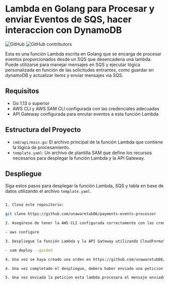 # Lambda en Golang para Procesar y enviar Eventos de SQS, hacer interaccion con DynamoDB

![GitHub](https://github.com/unawaretub86/payments-events-processor)
![GitHub contributors](https://github.com/unawaretub86)

Esta es una función Lambda escrita en Golang que se encarga de procesar eventos proporcionados desde un SQS que desencadena una lambda. Puede utilizarse para manejar mensajes en SQS y ejecutar lógica personalizada en función de las solicitudes entrantes, como guardar en dynamoDB y actualizar items y enviar mensajes via SQS.

## Requisitos

- Go 1.13 o superior
- AWS CLI y AWS SAM CLI  configurada con las credenciales adecuadas
- API Gateway configurada para enrutar eventos a esta función Lambda

## Estructura del Proyecto

- `cmd/api/main.go`: El archivo principal de la función Lambda que contiene la lógica de procesamiento.
- `template.yaml`: Un archivo de plantilla SAM que define los recursos necesarios para desplegar la función Lambda y la API Gateway.

## Despliegue

Siga estos pasos para desplegar la función Lambda, SQS y tabla en base de datos utilizando el archivo `template.yaml`.


```bash

1. Clona este repositorio:

git clone https://github.com/unawaretub86/payments-events-processor

2. Asegúrese de tener la AWS CLI configurada correctamente con las credenciales adecuadas: 

- aws configure

3. Despliegue la función Lambda y la API Gateway utilizando CloudFormation:

- sam deploy --guided

4. Una vez se haya creado una orden en https://github.com/unawaretub86/order-processor-events esta enviara un mensaje via SQS , recibiremos el mensaje y lo procesaremos guardando un objeto payment en DynamoDB con el orderId y el status "PENDING".

4. Una vez completado el despliegue, debera haber enviado una peticion http PATCH con el orderId a su función Lambda creada en el servicio https://github.com/unawaretub86/payments-events-processor.

5. Una vez enviada la peticion esta lambda procesara el mensaje enviado, actualizara un pago en dynamoDB con el status "PAID" , esta enviara un mensaje via SQS a https://github.com/unawaretub86/order-processor-events. 
